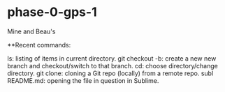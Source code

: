 # phase-0-gps-1
Mine and Beau's

**Recent commands:

ls: listing of items in current directory.
git checkout -b: create a new new branch and checkout/switch to that branch.
cd: choose directory/change directory.
git clone: cloning a Git repo (locally) from a remote repo.
subl README.md: opening the file in question in Sublime.
